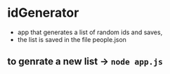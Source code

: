# idGenerator

- app that generates a list of random ids and saves,
- the list is saved in the file people.json

## to genrate a new list -> `node app.js`
